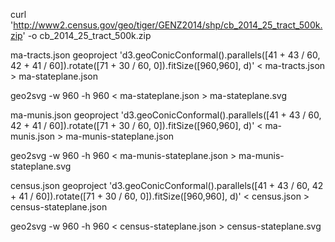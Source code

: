 curl 'http://www2.census.gov/geo/tiger/GENZ2014/shp/cb_2014_25_tract_500k.zip' -o cb_2014_25_tract_500k.zip

ma-tracts.json
geoproject 'd3.geoConicConformal().parallels([41 + 43 / 60, 42 + 41 / 60]).rotate([71 + 30 / 60, 0]).fitSize([960,960], d)' < ma-tracts.json > ma-stateplane.json

geo2svg -w 960 -h 960 < ma-stateplane.json > ma-stateplane.svg


ma-munis.json
geoproject 'd3.geoConicConformal().parallels([41 + 43 / 60, 42 + 41 / 60]).rotate([71 + 30 / 60, 0]).fitSize([960,960], d)' < ma-munis.json > ma-munis-stateplane.json

geo2svg -w 960 -h 960 < ma-munis-stateplane.json > ma-munis-stateplane.svg


census.json
geoproject 'd3.geoConicConformal().parallels([41 + 43 / 60, 42 + 41 / 60]).rotate([71 + 30 / 60, 0]).fitSize([960,960], d)' < census.json > census-stateplane.json

geo2svg -w 960 -h 960 < census-stateplane.json > census-stateplane.svg

